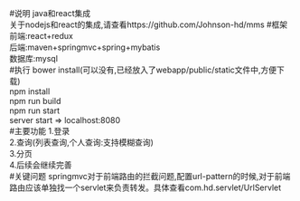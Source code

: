 #说明
java和react集成<br/>
关于nodejs和react的集成,请查看https://github.com/Johnson-hd/mms
#框架
前端:react+redux<br/>
后端:maven+springmvc+spring+mybatis<br/>
数据库:mysql<br/>
#执行
bower install(可以没有,已经放入了webapp/public/static文件中,方便下载)<br/>
npm install<br/>
npm run build<br/>
npm run start<br/>
server start => localhost:8080<br/>
#主要功能
1.登录<br/>
2.查询(列表查询,个人查询:支持模糊查询)<br/>
3.分页<br/>
4.后续会继续完善<br/>
#关键问题
springmvc对于前端路由的拦截问题,配置url-pattern的时候,对于前端路由应该单独找一个servlet来负责转发。具体查看com.hd.servlet/UrlServlet











